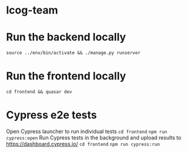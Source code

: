 # lcog-team

# Run the backend locally
`source ../env/bin/activate && ./manage.py runserver`

# Run the frontend locally
`cd frontend && quasar dev`

# Cypress e2e tests
Open Cypress launcher to run individual tests
`cd frontend`
`npm run cypress:open`
Run Cypress tests in the background and upload results to https://dashboard.cypress.io/
`cd frontend`
`npm run cypress:run`